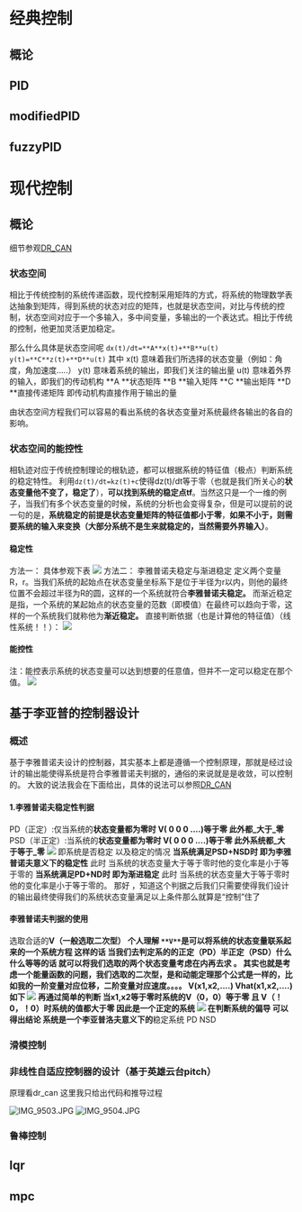 # 经典控制
## 概论
## PID
## modifiedPID
## fuzzyPID
# 现代控制
## 概论
细节参观[DR_CAN](https://space.bilibili.com/230105574/channel/seriesdetail?sid=1569601)
### 状态空间
相比于传统控制的系统传递函数，现代控制采用矩阵的方式，将系统的物理数学表达抽象到矩阵，得到系统的状态对应的矩阵，也就是状态空间，对比与传统的控制，状态空间对应于一个多输入，多中间变量，多输出的一个表达式。相比于传统的控制，他更加灵活更加稳定。

那么什么具体是状态空间呢
`dx(t)/dt=**A**x(t)+**B**u(t)`
`y(t)=**C**z(t)+**D**u(t)`
其中
x(t) 意味着我们所选择的状态变量（例如：角度，角加速度.....）
y(t) 意味着系统的输出，即我们关注的输出量
u(t) 意味着外界的输入，即我们的传动机构
**A **状态矩阵
**B **输入矩阵
**C **输出矩阵
**D **直接传递矩阵 即传动机构直接作用于输出的量

由状态空间方程我们可以容易的看出系统的各状态变量对系统最终各输出的各自的影响。

### 状态空间的能控性
相轨迹对应于传统控制理论的根轨迹，都可以根据系统的特征值（极点）判断系统的稳定特性。
利用`dz(t)/dt=kz(t)+c`使得dz(t)/dt等于零（也就是我们所关心的**状态变量他不变了，稳定了**），**可以找到系统的稳定点tf**。当然这只是一个一维的例子，当我们有多个状态变量的时候，系统的分析也会变得复杂，但是可以提前的说一句的是，**系统稳定的前提是状态变量矩阵的特征值都小于零**，**如果不小于，则需要系统的输入来变换（大部分系统不是生来就稳定的，当然需要外界输入）**。
#### 稳定性
方法一：
具体参观下表
![](https://cdn.nlark.com/yuque/0/2022/jpeg/29466338/1665497416745-dba577d2-754b-434d-ab82-5c908b9f8399.jpeg?x-oss-process=image%2Fauto-orient%2C1%2Fresize%2Cw_1008%2Climit_0%2Finterlace%2C1#averageHue=%23bab9b4&from=url&height=1792&id=dWgRm&originHeight=1344&originWidth=1008&originalType=binary&ratio=1&rotation=90&showTitle=false&status=done&style=none&title=&width=1344)
方法二：
李雅普诺夫稳定与渐进稳定
定义两个变量 R，r。当我们系统的起始点在状态变量坐标系下是位于半径为r以内，则他的最终位置不会超过半径为R的圆，这样的一个系统就符合**李雅普诺夫稳定。**
而渐近稳定是指，一个系统的某起始点的状态变量的范数（即模值）在最终可以趋向于零，这样的一个系统我们就称他为**渐近稳定。**
直接判断依据（也是计算他的特征值）（线性系统！！）：
![](https://cdn.nlark.com/yuque/0/2022/png/29466338/1665545748057-a77f2ead-3440-41a3-b806-fb16be2f9b29.png#averageHue=%23fefefe&from=url&id=YtBqm&originHeight=311&originWidth=636&originalType=binary&ratio=1&rotation=0&showTitle=false&status=done&style=none&title=)
#### 能控性
注：能控表示系统的状态变量可以达到想要的任意值，但并不一定可以稳定在那个值。
![](https://cdn.nlark.com/yuque/0/2022/jpeg/29466338/1665546621319-b23ce517-f17f-43ca-bf23-4658517737c7.jpeg?x-oss-process=image%2Fresize%2Cw_387%2Climit_0%2Finterlace%2C1#averageHue=%23b9b8b2&from=url&height=7521&id=Dd1eI&originHeight=1706&originWidth=387&originalType=binary&ratio=1&rotation=90&showTitle=false&status=done&style=none&title=&width=1706)
## 基于李亚普的控制器设计
### 概述
基于李雅普诺夫设计的控制器，其实基本上都是遵循一个控制原理，那就是经过设计的输出能使得系统是符合李雅普诺夫判据的，通俗的来说就是是收敛，可以控制的。
大致的说法我会在下面给出，具体的说法可以参照[DR_CAN](https://space.bilibili.com/230105574/channel/seriesdetail?sid=1569604)
####  1.李雅普诺夫稳定性判据
PD（正定）:仅当系统的**状态变量都为零时  V( 0 0 0 ....)等于零 此外都_大于_零**
PSD（半正定）:当系统的**状态变量都为零时  V( 0 0 0 ....)等于零 此外系统都_大于等于_零**
![](https://cdn.nlark.com/yuque/0/2022/png/29466338/1666351291094-5b84968b-9fb3-4bcf-ac90-d26d047e867e.png?x-oss-process=image%2Fresize%2Cw_937%2Climit_0#averageHue=%23ffffff&from=url&id=osfYN&originHeight=621&originWidth=937&originalType=binary&ratio=1&rotation=0&showTitle=false&status=done&style=none&title=)
即系统是否稳定 以及稳定的情况
**当系统满足PSD+NSD时 即为李雅普诺夫意义下的稳定性**
此时 当系统的状态变量大于等于零时他的变化率是小于等于零的
**当系统满足PD+ND时 即为渐进稳定**
此时 当系统的状态变量大于等于零时他的变化率是小于等于零的。
那好 ，知道这个判据之后我们只需要使得我们设计的输出最终使得我们的系统状态变量满足以上条件那么就算是“控制”住了
#### 李雅普诺夫判据的使用
选取合适的**V（一般选取二次型）**
**个人理解 **`**V**`**是可以将系统的状态变量联系起来的一个系统方程 这样的话 当我们去判定系的的正定（PD）半正定（PSD）什么什么等等的话 就可以将我们选取的两个状态变量考虑在内再去求 。**
**其实也就是考虑一个能量函数的问题，我们选取的二次型，是和动能定理那个公式是一样的，比如我的一阶变量对应位移，二阶变量对应速度。。。。**
**V(x1,x2,....)      Vhat(x1,x2,....) 如下**
![](https://cdn.nlark.com/yuque/0/2022/png/29466338/1666352539825-6434ed38-7f85-4ba0-b85a-d304a6c96b43.png?x-oss-process=image%2Fresize%2Cw_937%2Climit_0#averageHue=%23fefefe&from=url&id=hgXmR&originHeight=501&originWidth=937&originalType=binary&ratio=1&rotation=0&showTitle=false&status=done&style=none&title=)
**再通过简单的判断 当x1,x2等于零时系统的V（0，0）等于零 且 V（！0，！0）时系统的值都大于零 因此是一个正定的系统**
![](https://cdn.nlark.com/yuque/0/2022/png/29466338/1666352739596-9432910e-3024-469b-8d4c-a720ec280c98.png?x-oss-process=image%2Fresize%2Cw_937%2Climit_0#averageHue=%23fefefe&from=url&id=LOIkG&originHeight=438&originWidth=937&originalType=binary&ratio=1&rotation=0&showTitle=false&status=done&style=none&title=)
在判断系统的偏导  可以得出结论 系统是一个**李亚普洛夫意义下的**稳定系统 PD NSD
### 滑模控制
### 非线性自适应控制器的设计（基于英雄云台pitch）
原理看dr_can 这里我只给出代码和推导过程

![IMG_9503.JPG](https://cdn.nlark.com/yuque/0/2023/jpeg/29466338/1679240459470-46027cf5-501a-445c-8449-71e7675957bd.jpeg#averageHue=%23ccccc2&clientId=u9efa49ef-8986-4&from=drop&id=ud2435c35&originHeight=4032&originWidth=3024&originalType=binary&ratio=1&rotation=0&showTitle=false&size=3428284&status=done&style=none&taskId=u39e0e0ab-6491-4d9a-bc09-ea4b6d36146&title=)
![IMG_9504.JPG](https://cdn.nlark.com/yuque/0/2023/jpeg/29466338/1679240466746-2eb06470-975f-4b2d-a711-af527439bcc9.jpeg#averageHue=%23b2b0a6&clientId=u9efa49ef-8986-4&from=drop&id=u84a2af65&originHeight=4032&originWidth=3024&originalType=binary&ratio=1&rotation=0&showTitle=false&size=3518120&status=done&style=none&taskId=ua84dc4ab-aa3f-41e4-bdcb-59bdc94af3a&title=)


### 鲁棒控制
## lqr
## mpc
